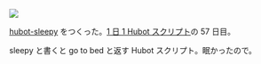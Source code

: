 ![](http://img.f.hatena.ne.jp/images/fotolife/b/bouzuya/20140909/20140909000616.gif)

[hubot-sleepy][gh:bouzuya/hubot-sleepy] をつくった。[1 日 1 Hubot スクリプト][hubot-script-per-day]の 57 日目。

sleepy と書くと go to bed と返す Hubot スクリプト。眠かったので。

[gh:bouzuya/hubot-sleepy]: https://github.com/bouzuya/hubot-sleepy
[hubot-script-per-day]: http://blog.bouzuya.net/posts?tags=hubot-script-per-day
